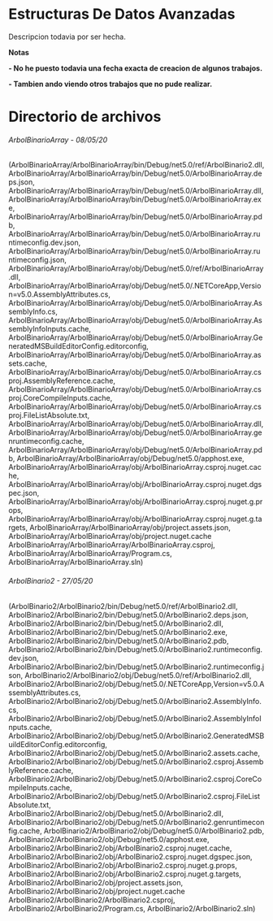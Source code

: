 # Estructuras De Datos Avanzadas

<!----Descripcion---->
Descripcion todavia por ser hecha.
<!----Separador de la descripcion ---->

<!----Notas---->
**Notas**

**- No he puesto todavia una fecha exacta de creacion de algunos trabajos.**

**- Tambien ando viendo otros trabajos que no pude realizar.**
<!----Separador de las notas---->

<!----Directorio con ubicacion de archivos---->
# Directorio de archivos
###### ArbolBinarioArray - 08/05/20
(ArbolBinarioArray/ArbolBinarioArray/bin/Debug/net5.0/ref/ArbolBinario2.dll, 
ArbolBinarioArray/ArbolBinarioArray/bin/Debug/net5.0/ArbolBinarioArray.deps.json, 
ArbolBinarioArray/ArbolBinarioArray/bin/Debug/net5.0/ArbolBinarioArray.dll, 
ArbolBinarioArray/ArbolBinarioArray/bin/Debug/net5.0/ArbolBinarioArray.exe, 
ArbolBinarioArray/ArbolBinarioArray/bin/Debug/net5.0/ArbolBinarioArray.pdb, 
ArbolBinarioArray/ArbolBinarioArray/bin/Debug/net5.0/ArbolBinarioArray.runtimeconfig.dev.json, 
ArbolBinarioArray/ArbolBinarioArray/bin/Debug/net5.0/ArbolBinarioArray.runtimeconfig.json, 
ArbolBinarioArray/ArbolBinarioArray/obj/Debug/net5.0/ref/ArbolBinarioArray.dll, 
ArbolBinarioArray/ArbolBinarioArray/obj/Debug/net5.0/.NETCoreApp,Version=v5.0.AssemblyAttributes.cs, 
ArbolBinarioArray/ArbolBinarioArray/obj/Debug/net5.0/ArbolBinarioArray.AssemblyInfo.cs, 
ArbolBinarioArray/ArbolBinarioArray/obj/Debug/net5.0/ArbolBinarioArray.AssemblyInfoInputs.cache, 
ArbolBinarioArray/ArbolBinarioArray/obj/Debug/net5.0/ArbolBinarioArray.GeneratedMSBuildEditorConfig.editorconfig, 
ArbolBinarioArray/ArbolBinarioArray/obj/Debug/net5.0/ArbolBinarioArray.assets.cache, 
ArbolBinarioArray/ArbolBinarioArray/obj/Debug/net5.0/ArbolBinarioArray.csproj.AssemblyReference.cache, 
ArbolBinarioArray/ArbolBinarioArray/obj/Debug/net5.0/ArbolBinarioArray.csproj.CoreCompileInputs.cache, 
ArbolBinarioArray/ArbolBinarioArray/obj/Debug/net5.0/ArbolBinarioArray.csproj.FileListAbsolute.txt, 
ArbolBinarioArray/ArbolBinarioArray/obj/Debug/net5.0/ArbolBinarioArray.dll, 
ArbolBinarioArray/ArbolBinarioArray/obj/Debug/net5.0/ArbolBinarioArray.genruntimeconfig.cache, 
ArbolBinarioArray/ArbolBinarioArray/obj/Debug/net5.0/ArbolBinarioArray.pdb, 
ArbolBinarioArray/ArbolBinarioArray/obj/Debug/net5.0/apphost.exe, 
ArbolBinarioArray/ArbolBinarioArray/obj/ArbolBinarioArray.csproj.nuget.cache, 
ArbolBinarioArray/ArbolBinarioArray/obj/ArbolBinarioArray.csproj.nuget.dgspec.json, 
ArbolBinarioArray/ArbolBinarioArray/obj/ArbolBinarioArray.csproj.nuget.g.props, 
ArbolBinarioArray/ArbolBinarioArray/obj/ArbolBinarioArray.csproj.nuget.g.targets, 
ArbolBinarioArray/ArbolBinarioArray/obj/project.assets.json, 
ArbolBinarioArray/ArbolBinarioArray/obj/project.nuget.cache
ArbolBinarioArray/ArbolBinarioArray/ArbolBinarioArray.csproj, 
ArbolBinarioArray/ArbolBinarioArray/Program.cs, 
ArbolBinarioArray/ArbolBinarioArray.sln)
<!----Separador---->
###### ArbolBinario2 - 27/05/20
(ArbolBinario2/ArbolBinario2/bin/Debug/net5.0/ref/ArbolBinario2.dll, 
ArbolBinario2/ArbolBinario2/bin/Debug/net5.0/ArbolBinario2.deps.json, 
ArbolBinario2/ArbolBinario2/bin/Debug/net5.0/ArbolBinario2.dll, 
ArbolBinario2/ArbolBinario2/bin/Debug/net5.0/ArbolBinario2.exe, 
ArbolBinario2/ArbolBinario2/bin/Debug/net5.0/ArbolBinario2.pdb, 
ArbolBinario2/ArbolBinario2/bin/Debug/net5.0/ArbolBinario2.runtimeconfig.dev.json, 
ArbolBinario2/ArbolBinario2/bin/Debug/net5.0/ArbolBinario2.runtimeconfig.json, 
ArbolBinario2/ArbolBinario2/obj/Debug/net5.0/ref/ArbolBinario2.dll, 
ArbolBinario2/ArbolBinario2/obj/Debug/net5.0/.NETCoreApp,Version=v5.0.AssemblyAttributes.cs, 
ArbolBinario2/ArbolBinario2/obj/Debug/net5.0/ArbolBinario2.AssemblyInfo.cs, 
ArbolBinario2/ArbolBinario2/obj/Debug/net5.0/ArbolBinario2.AssemblyInfoInputs.cache, 
ArbolBinario2/ArbolBinario2/obj/Debug/net5.0/ArbolBinario2.GeneratedMSBuildEditorConfig.editorconfig, 
ArbolBinario2/ArbolBinario2/obj/Debug/net5.0/ArbolBinario2.assets.cache, 
ArbolBinario2/ArbolBinario2/obj/Debug/net5.0/ArbolBinario2.csproj.AssemblyReference.cache, 
ArbolBinario2/ArbolBinario2/obj/Debug/net5.0/ArbolBinario2.csproj.CoreCompileInputs.cache, 
ArbolBinario2/ArbolBinario2/obj/Debug/net5.0/ArbolBinario2.csproj.FileListAbsolute.txt, 
ArbolBinario2/ArbolBinario2/obj/Debug/net5.0/ArbolBinario2.dll, 
ArbolBinario2/ArbolBinario2/obj/Debug/net5.0/ArbolBinario2.genruntimeconfig.cache, 
ArbolBinario2/ArbolBinario2/obj/Debug/net5.0/ArbolBinario2.pdb, 
ArbolBinario2/ArbolBinario2/obj/Debug/net5.0/apphost.exe, 
ArbolBinario2/ArbolBinario2/obj/ArbolBinario2.csproj.nuget.cache, 
ArbolBinario2/ArbolBinario2/obj/ArbolBinario2.csproj.nuget.dgspec.json, 
ArbolBinario2/ArbolBinario2/obj/ArbolBinario2.csproj.nuget.g.props, 
ArbolBinario2/ArbolBinario2/obj/ArbolBinario2.csproj.nuget.g.targets, 
ArbolBinario2/ArbolBinario2/obj/project.assets.json, 
ArbolBinario2/ArbolBinario2/obj/project.nuget.cache
ArbolBinario2/ArbolBinario2/ArbolBinario2.csproj, 
ArbolBinario2/ArbolBinario2/Program.cs, 
ArbolBinario2/ArbolBinario2.sln)

<!--
Todavia faltan de agregar los siguientes archivos:
BusquedaBinaria - 15/07/20
BusquedaSecuencial - 03/07/20
TablasHash - 24/07/20
Apli - 24/06/20
-->

<!----Separador del direrctorio con ubicacion de archivos---->
